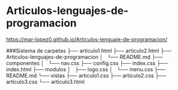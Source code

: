 # Articulos-lenguajes-de-programacion
https://mar-lopez0.github.io/Articulos-lenguaje-de-programacion/

###Sistema de carpetas
├── articulo1.html
├── articulo2.html
├── Articulos-lenguajes-de-programacion
│   └── README.md
├── componentes
│   └── nav.css
├── config.css
├── index.css
├── index.html
├── modulos
│   ├── logo.css
│   └── menu.css
├── README.md
└── vistas
    ├── articulo1.css
    ├── articulo2.css
    ├── articulo3.css
    └── articulo3.html
